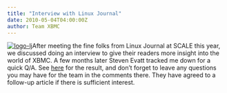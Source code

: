 ```yaml
---
title: "Interview with Linux Journal"
date: 2010-05-04T04:00:00Z
author: Team XBMC
---
```


[![](/images/blog/logo-lj.webp "logo-lj")](https://www.linuxjournal.com/content/interview-cory-fields-xbmc)After meeting the fine folks from Linux Journal at SCALE this year, we discussed doing an interview to give their readers more insight into the world of XBMC. A few months later Steven Evatt tracked me down for a quick Q/A. See [here](https://www.linuxjournal.com/content/interview-cory-fields-xbmc) for the result, and don’t forget to leave any questions you may have for the team in the comments there. They have agreed to a follow-up article if there is sufficient interest.
